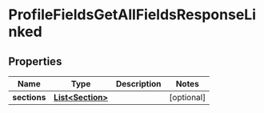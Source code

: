 

# ProfileFieldsGetAllFieldsResponseLinked


## Properties

| Name | Type | Description | Notes |
|------------ | ------------- | ------------- | -------------|
|**sections** | [**List&lt;Section&gt;**](Section.md) |  |  [optional] |



